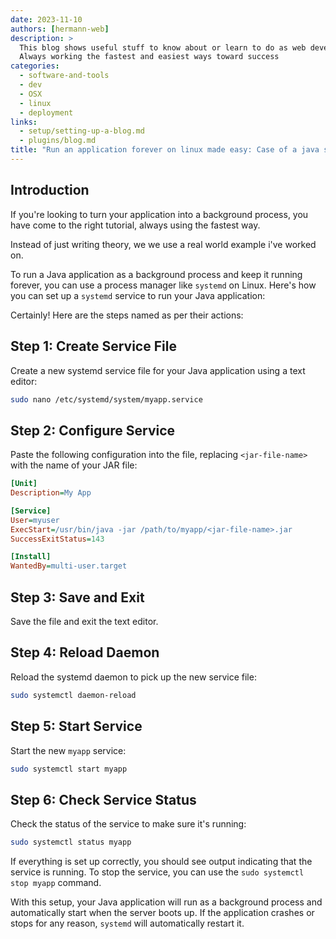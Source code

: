 ```yaml
---
date: 2023-11-10
authors: [hermann-web]
description: >
  This blog shows useful stuff to know about or learn to do as web developer or data scientist/engineer
  Always working the fastest and easiest ways toward success
categories:
  - software-and-tools
  - dev
  - OSX
  - linux
  - deployment
links:
  - setup/setting-up-a-blog.md
  - plugins/blog.md
title: "Run an application forever on linux made easy: Case of a java script"
---
```


## Introduction

If you're looking to turn your application into a background process, you have come to the right tutorial, always using the fastest way.

Instead of just writing theory, we we use a real world example i've worked on.

To run a Java application as a background process and keep it running forever, you can use a process manager like `systemd` on Linux. Here's how you can set up a `systemd` service to run your Java application:

Certainly! Here are the steps named as per their actions:


## Step 1: Create Service File
Create a new systemd service file for your Java application using a text editor:

```bash
sudo nano /etc/systemd/system/myapp.service
```

## Step 2: Configure Service
Paste the following configuration into the file, replacing `<jar-file-name>` with the name of your JAR file:

<!-- more -->


```ini
[Unit]
Description=My App

[Service]
User=myuser
ExecStart=/usr/bin/java -jar /path/to/myapp/<jar-file-name>.jar
SuccessExitStatus=143

[Install]
WantedBy=multi-user.target
```

## Step 3: Save and Exit
Save the file and exit the text editor.

## Step 4: Reload Daemon
Reload the systemd daemon to pick up the new service file:

```bash
sudo systemctl daemon-reload
```

## Step 5: Start Service
Start the new `myapp` service:

```bash
sudo systemctl start myapp
```

## Step 6: Check Service Status
Check the status of the service to make sure it's running:

```bash
sudo systemctl status myapp
```

If everything is set up correctly, you should see output indicating that the service is running. To stop the service, you can use the `sudo systemctl stop myapp` command.

With this setup, your Java application will run as a background process and automatically start when the server boots up. If the application crashes or stops for any reason, `systemd` will automatically restart it.
